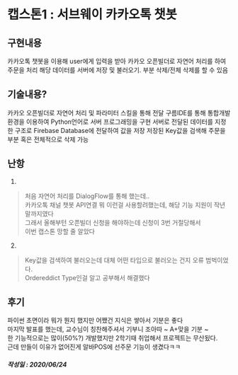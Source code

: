 # 캡스톤1 : 서브웨이 카카오톡 챗봇 

## 구현내용
카카오톡 챗봇을 이용해
user에게 입력을 받아 카카오 오픈빌더로 자연어 처리를 하여 주문을 처리
해당 데이터를 서버에 저장 및 불러오기. 부분 삭제/전체 삭제를 할 수 있음

## 기술내용?
카카오 오픈빌더로 자연어 처리 및 파라미터 스킬을 통해 전달
구름IDE를 통해 통합개발 환경을 이용하여 Python언어로 서버 프로그래밍을 구현
서버로 전달된 데이터를 지정한 구조로 Firebase Database에 전달하여 값을 저장
저장된 Key값을 검색해 주문을 부분 혹은 전체적으로 삭제 가능

## 난항

1. 
>처음 자연어 처리를 DialogFlow를 통해 했는데..   
>카카오톡 채널 챗봇 API연결 뭐 이런걸 사용할려했는데, 해당 기능 지원이 작년 말까지였다   
>그래서 올해부턴 오픈빌더 신청을 해야하는데 신청이 3번 거절당해서   
>이번 캡스톤 망할 줄 알았다   
2.
>Key값을 검색하여 불러오는데 대체 어떤 타입으로 불러오는 건지 오류 범벅이었다.   
>Ordereddict Type인걸 알고 공부해서 해결했다   

## 후기
파이썬 초면이라 뭐가 뭔지 했지만 어쨌건 지식은 쌓아서 기분은 좋다   
마지막 발표를 했는데, 교수님이 칭찬해주셔서 기부니 조아따 ~ A+맞을 기분 ~   
한 기능적으로는 많이(50%?) 개발했지만 2학기때 취업해서 프로젝트는 무산됬다.   
근데 만들이 이유가 없어진게 알바POS에 선주문 기능이 생겼다ㅋㅋ   

##### 작성일 : 2020/06/24